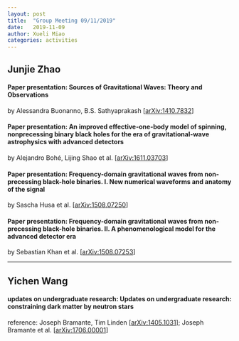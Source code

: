 ```yaml
---
layout: post
title:  "Group Meeting 09/11/2019"
date:   2019-11-09
author: Xueli Miao
categories: activities
---
```




## Junjie Zhao

#### Paper presentation: Sources of Gravitational Waves: Theory and Observations

by Alessandra Buonanno, B.S. Sathyaprakash [[arXiv:1410.7832](https://arxiv.org/abs/1410.7832)]

#### Paper presentation: An improved effective-one-body model of spinning, nonprecessing binary black holes for the era of gravitational-wave astrophysics with advanced detectors

by Alejandro Bohé, Lijing Shao et al. [[arXiv:1611.03703](https://arxiv.org/abs/1611.03703)]

#### Paper presentation: Frequency-domain gravitational waves from non-precessing black-hole binaries. I. New numerical waveforms and anatomy of the signal

by Sascha Husa et al. [[arXiv:1508.07250](https://arxiv.org/abs/1508.07250)]

#### Paper presentation: Frequency-domain gravitational waves from non-precessing black-hole binaries. II. A phenomenological model for the advanced detector era

by Sebastian Khan et al. [[arXiv:1508.07253](https://arxiv.org/abs/1508.07253)]

---

## Yichen Wang

#### updates on undergraduate research: Updates on undergraduate research: constraining dark matter by neutron stars

reference: Joseph Bramante, Tim Linden [[arXiv:1405.1031](https://arxiv.org/abs/1405.1031)]; Joseph Bramante et al. [[arXiv:1706.00001](https://arxiv.org/abs/1706.00001)]
